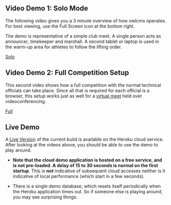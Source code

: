 ## Video Demo 1: Solo Mode

The following video gives you a 3 minute overview of how owlcms operates.  For best viewing, use the Full Screen icon at the bottom right.

The demo is representative of a simple club meet.  A single person acts as announcer, timekeeper and marshall.  A second tablet or laptop is used in the warm-up area for athletes to follow the lifting order.

[Solo](img/Tutorials/SoloDemo.mp4 ':include width=100% controls')

## Video Demo 2: Full Competition Setup

This second video shows how a full competition with the normal technical officials can take place.  Since all that is required for each official is a browser, this setup works just as well for a [virtual meet](VirtualOverview) held over videoconferencing.

[Full](img/Tutorials/FullSetup.mp4 ':include width=100% controls')

## Live Demo

A [Live Version](https://owlcms4.herokuapp.com) of the current build is available on the Heroku cloud service.  After looking at the videos above, you should be able to use the demo to play around.  

- **Note that the cloud demo application is hosted on a free service, and is not pre-loaded. A delay of 15 to 30 seconds is normal on the first startup**. This is ***not*** indicative of subsequent cloud accesses neither is it indicative of local performance (which start in a few seconds).


- There is a single demo database, which resets itself periodically when the Heroku application times out. So if someone else is playing around, you may see surprising things.

